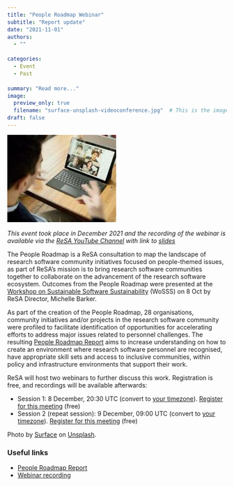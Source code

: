 ```yaml
---
title: "People Roadmap Webinar"
subtitle: "Report update"
date: "2021-11-01"
authors:
  - ""

categories: 
  - Event
  - Past

summary: "Read more..."
image:
  preview_only: true
  filename: "surface-unsplash-videoconference.jpg"  # This is the image file placed in static/media/
draft: false
---
```


![Collaboration](surface-unsplash-videoconference.jpg)

_This event took place in December 2021 and the recording of the webinar is available via the [ReSA YouTube Channel](https://youtu.be/XvvrOZgi5Ns) with link to [slides](https://tinyurl.com/Roadmap-slides)_

The People Roadmap is a ReSA consultation to map the landscape of research software community initiatives focused on people-themed issues, as part of ReSA’s mission is to bring research software communities together to collaborate on the advancement of the research software ecosystem. Outcomes from the People Roadmap were presented at the [Workshop on Sustainable Software Sustainability](https://wosss.org/wosss21/S4-MichelleBarker) (WoSSS) on 8 Oct by ReSA Director, Michelle Barker.

As part of the creation of the People Roadmap, 28 organisations, community initiatives and/or projects in the research software community were profiled to facilitate identification of opportunities for accelerating efforts to address major issues related to personnel challenges. The resulting [People Roadmap Report](https://www.researchsoft.org/documents/people-roadmap.pdf) aims to increase understanding on how to create an environment where research software personnel are recognised, have appropriate skill sets and access to inclusive communities, within policy and infrastructure environments that support their work.

ReSA will host two webinars to further discuss this work. Registration is free, and recordings will be available afterwards:

* Session 1: 8 December, 20:30 UTC (convert to [your timezone](https://www.timeanddate.com/worldclock/fixedtime.html?msg=ReSA+People+Roadmap&iso=20211208T2030&p1=%3A&ah=1)). [Register for this meeting](https://us02web.zoom.us/meeting/register/tZctcu6qqjIoHd0r709cKVt3s_4y_CRnzeQF) (free)
* Session 2 (repeat session): 9 December, 09:00 UTC (convert to [your timezone](https://www.timeanddate.com/worldclock/fixedtime.html?msg=ReSA+People+Roamap&iso=20211209T09&ah=1)). [Register for this meeting](https://us02web.zoom.us/meeting/register/tZMtdOGopz8uGNHcuFbjeHJsu1cIg8nK1_0Y) (free)

Photo by <a href="https://unsplash.com/@surface?utm_source=unsplash&utm_medium=referral&utm_content=creditCopyText">Surface</a> on <a href="https://unsplash.com/s/photos/presentation?utm_source=unsplash&utm_medium=referral&utm_content=creditCopyText">Unsplash</a>.

### Useful links
  * [People Roadmap Report](https://www.researchsoft.org/documents/people-roadmap.pdf)
  * [Webinar recording](https://youtu.be/XvvrOZgi5Ns)
  